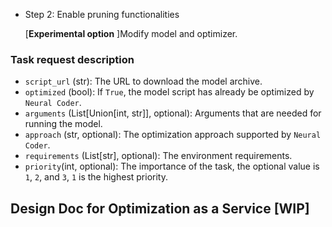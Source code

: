 - Step 2: Enable pruning functionalities 

     \[**Experimental option** \]Modify model and optimizer.


### Task request description

- `script_url` (str): The URL to download the model archive.
- `optimized` (bool): If `True`, the model script has already be optimized by `Neural Coder`.
- `arguments` (List\[Union\[int, str\]\], optional): Arguments that are needed for running the model.
- `approach` (str, optional): The optimization approach supported by `Neural Coder`.
- `requirements` (List\[str\], optional): The environment requirements.
- `priority`(int, optional): The importance of the task, the optional value is `1`, `2`, and `3`, `1` is the highest priority. <!--- Can not represent how many workers to use. -->

## Design Doc for Optimization as a Service \[WIP\]

[intel® security center]: https://www.intel.com/security
[vulnerability handling guidelines]: https://www.intel.com/content/www/us/en/security-center/vulnerability-handling-guidelines.html